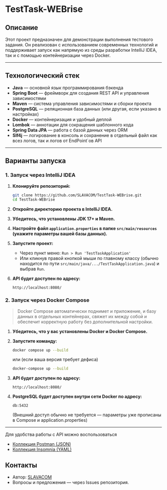 # TestTask-WEBrise

## Описание

Этот проект предназначен для демонстрации выполнения тестового задания. Он реализован с использованием современных технологий и поддерживает запуск как напрямую из среды разработки IntelliJ IDEA, так и с помощью контейнеризации через Docker.

---

## Технологический стек

- **Java** — основной язык программирования бэкенда
- **Spring Boot** — фреймворк для создания REST API и управления зависимостями
- **Maven** — система управления зависимостями и сборки проекта
- **PostgreSQL** — реляционная база данных (или другая, если указано в настройках)
- **Docker** — контейнеризация и удобный деплой
- **Lombok** — аннотации для сокращения шаблонного кода
- **Spring Data JPA** — работа с базой данных через ORM
- **Slf4j** — логирование в консоль и сохранение в отдельный файл как всез логов, так и логов от EndPoint`ов API

---

## Варианты запуска

### 1. Запуск через IntelliJ IDEA

1. **Клонируйте репозиторий:**
   ```bash
   git clone https://github.com/SLAVACOM/TestTask-WEBrise.git
   cd TestTask-WEBrise
   ```

2. **Откройте директорию проекта в IntelliJ IDEA.**

3. **Убедитесь, что установлены JDK 17+ и Maven.**

4. **Настройте файл `application.properties` в папке `src/main/resources` (укажите параметры вашей базы данных).**

5. **Запустите проект:**
   - Через пункт меню: `Run > Run 'TestTaskApplication'`
   - Или кликнув правой кнопкой мыши по главному классу (обычно находится по пути `src/main/java/.../TestTaskApplication.java`) и выбрав `Run`.

6. **API будет доступен по адресу:**  
   ```
   http://localhost:8080/
   ```

### 2. Запуск через Docker Compose

> Docker Compose автоматически поднимет и приложение, и базу данных в отдельных контейнерах, свяжет их между собой и обеспечит корректную работу без дополнительной настройки.

1. **Убедитесь, что у вас установлены Docker и Docker Compose.**

2. **Запустите команду:**
   ```bash
   docker compose up --build
   ```
   или (если ваша версия требует дефиса)
   ```bash
   docker-compose up --build
   ```

3. **API будет доступен по адресу:**  
   ```
   http://localhost:8080/
   ```

4. **PostgreSQL будет доступен внутри сети Docker по адресу:**  
   ```
   db:5432
   ```
   (Внешний доступ обычно не требуется — параметры уже прописаны в Compose и application.properties)

---


Для удобства работы с API можно воспользоваться 
- [Коллекция Postman (JSON)](./TestTask.postman_collection.json)
- [Коллекция Insomnia (YAML)](./Insomnia.yaml)

## Контакты

- Автор: [SLAVACOM](https://github.com/SLAVACOM)
- Вопросы и предложения — через Issues репозитория.




